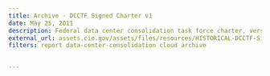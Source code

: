 ```yaml
---
title: Archive - DCCTF Signed Charter v1
date: May 25, 2011
description: Federal data center consolidation task force charter, version 1.
external_url: assets.cio.gov/assets/files/resources/HISTORICAL-DCCTF-Signed-Charter-May-2011.pdf
filters: report data-center-consolidation cloud archive


---
```


